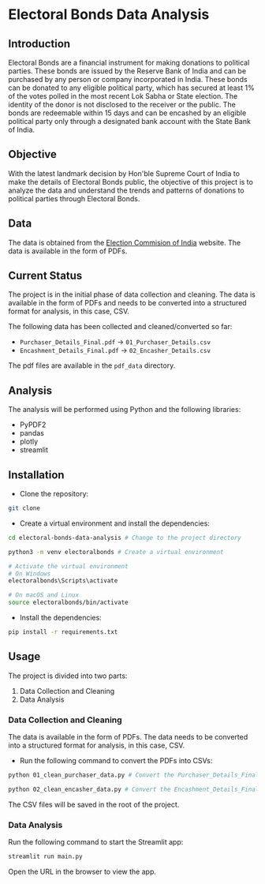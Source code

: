# Electoral Bonds Data Analysis

## Introduction

Electoral Bonds are a financial instrument for making donations to political parties. These bonds are issued by the Reserve Bank of India and can be purchased by any person or company incorporated in India. These bonds can be donated to any eligible political party, which has secured at least 1% of the votes polled in the most recent Lok Sabha or State election. The identity of the donor is not disclosed to the receiver or the public. The bonds are redeemable within 15 days and can be encashed by an eligible political party only through a designated bank account with the State Bank of India.

## Objective

With the latest landmark decision by Hon'ble Supreme Court of India to make the details of Electoral Bonds public, the objective of this project is to analyze the data and understand the trends and patterns of donations to political parties through Electoral Bonds.

## Data

The data is obtained from the [Election Commision of India](https://www.eci.gov.in/disclosure-of-electoral-bonds) website. The data is available in the form of PDFs.

## Current Status

The project is in the initial phase of data collection and cleaning. The data is available in the form of PDFs and needs to be converted into a structured format for analysis, in this case, CSV.

The following data has been collected and cleaned/converted so far:

- `Purchaser_Details_Final.pdf` -> `01_Purchaser_Details.csv`
- `Encashment_Details_Final.pdf` -> `02_Encasher_Details.csv`

The pdf files are available in the `pdf_data` directory.

## Analysis

The analysis will be performed using Python and the following libraries:

- PyPDF2
- pandas
- plotly
- streamlit

## Installation

- Clone the repository:

```bash
git clone
```

- Create a virtual environment and install the dependencies:

```bash
cd electoral-bonds-data-analysis # Change to the project directory

python3 -m venv electoralbonds # Create a virtual environment

# Activate the virtual environment
# On Windows
electoralbonds\Scripts\activate

# On macOS and Linux
source electoralbonds/bin/activate
```

- Install the dependencies:

```bash
pip install -r requirements.txt
```

## Usage

The project is divided into two parts:

1. Data Collection and Cleaning
2. Data Analysis

### Data Collection and Cleaning

The data is available in the form of PDFs. The data needs to be converted into a structured format for analysis, in this case, CSV.

- Run the following command to convert the PDFs into CSVs:

```bash
python 01_clean_purchaser_data.py # Convert the Purchaser_Details_Final PDF into CSV
```

```bash
python 02_clean_encasher_data.py # Convert the Encashment_Details_Final PDF into CSV
```

The CSV files will be saved in the root of the project.

### Data Analysis

Run the following command to start the Streamlit app:

```bash
streamlit run main.py
```

Open the URL in the browser to view the app.
